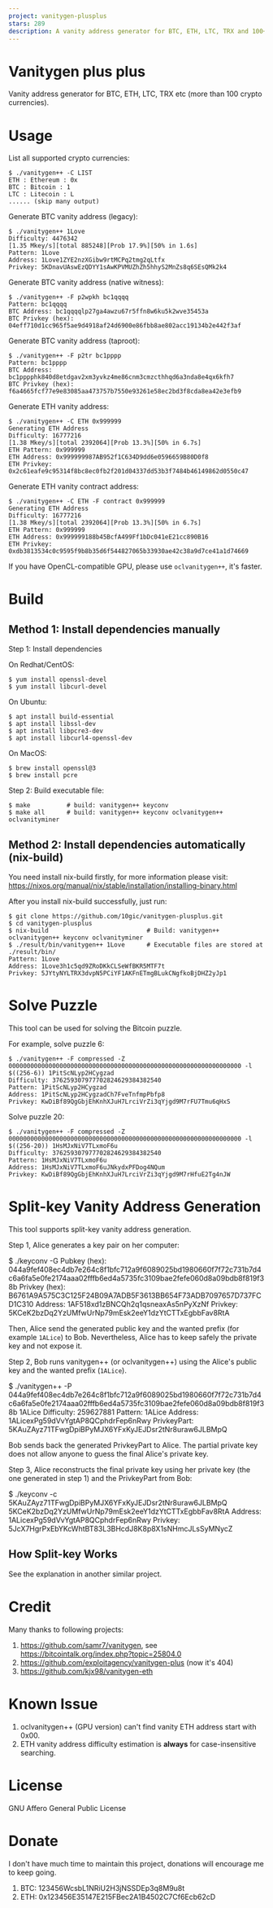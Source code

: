 ```yaml
---
project: vanitygen-plusplus
stars: 289
description: A vanity address generator for BTC, ETH, LTC, TRX and 100+ more crypto currencies.
---
```


Vanitygen plus plus
===================

Vanity address generator for BTC, ETH, LTC, TRX etc (more than 100 crypto currencies).

Usage
=====

List all supported crypto currencies:

```
$ ./vanitygen++ -C LIST
ETH : Ethereum : 0x
BTC : Bitcoin : 1
LTC : Litecoin : L
...... (skip many output)
```

Generate BTC vanity address (legacy):

```
$ ./vanitygen++ 1Love
Difficulty: 4476342
[1.35 Mkey/s][total 885248][Prob 17.9%][50% in 1.6s]
Pattern: 1Love
Address: 1Love1ZYE2nzXGibw9rtMCPq2tmg2qLtfx
Privkey: 5KDnavUAswEzQDYY1sAwKPVMUZhZh5hhyS2MnZs8q6SEsQMk2k4
```

Generate BTC vanity address (native witness):

```
$ ./vanitygen++ -F p2wpkh bc1qqqq
Pattern: bc1qqqq
BTC Address: bc1qqqqlp27ga4awzu67r5ffn8w6ku5k2wve35453a
BTC Privkey (hex): 04eff710d1cc965f5ae9d4918af24d6900e86fbb8ae802acc19134b2e442f3af
```

Generate BTC vanity address (taproot):

```
$ ./vanitygen++ -F p2tr bc1pppp
Pattern: bc1pppp
BTC Address: bc1pppphk840d8etdgav2xm3yvkz4me86cnm3cmzcthhqd6a3nda8e4qx6kfh7
BTC Privkey (hex): f6a4665fcf77e9e83085aa473757b7550e93261e58ec2bd3f8cda8ea42e3efb9
```

Generate ETH vanity address:

```
$ ./vanitygen++ -C ETH 0x999999
Generating ETH Address
Difficulty: 16777216
[1.38 Mkey/s][total 2392064][Prob 13.3%][50% in 6.7s]
ETH Pattern: 0x999999
ETH Address: 0x999999987AB952f1C634D9dd6e0596659B80D0f8
ETH Privkey: 0x2c61eafe9c95314f8bc8ec0fb2f201d04337dd53b3f7484b46149862d0550c47
```

Generate ETH vanity contract address:

```
$ ./vanitygen++ -C ETH -F contract 0x999999
Generating ETH Address
Difficulty: 16777216
[1.38 Mkey/s][total 2392064][Prob 13.3%][50% in 6.7s]
ETH Pattern: 0x999999
ETH Address: 0x999999188b45BcfA499Ff1bDc041eE21cc890B16
ETH Privkey: 0xdb3813534c0c9595f9b8b35d6f544827065b33930ae42c38a9d7ce41a1d74669
```

If you have OpenCL-compatible GPU, please use `oclvanitygen++`, it's faster.

Build
=====

Method 1: Install dependencies manually
---------------------------------------

Step 1: Install dependencies

On Redhat/CentOS:

```
$ yum install openssl-devel
$ yum install libcurl-devel
```

On Ubuntu:

```
$ apt install build-essential
$ apt install libssl-dev
$ apt install libpcre3-dev
$ apt install libcurl4-openssl-dev
```

On MacOS:

```
$ brew install openssl@3
$ brew install pcre
```

Step 2: Build executable file:

```
$ make          # build: vanitygen++ keyconv
$ make all      # build: vanitygen++ keyconv oclvanitygen++ oclvanityminer
```

Method 2: Install dependencies automatically (nix-build)
--------------------------------------------------------

You need install nix-build firstly, for more information please visit: https://nixos.org/manual/nix/stable/installation/installing-binary.html

After you install nix-build successfully, just run:

```
$ git clone https://github.com/10gic/vanitygen-plusplus.git
$ cd vanitygen-plusplus
$ nix-build                           # Build: vanitygen++ oclvanitygen++ keyconv oclvanityminer
$ ./result/bin/vanitygen++ 1Love      # Executable files are stored at ./result/bin/
Pattern: 1Love
Address: 1Love3h1c5qd9ZRoDKkCLSeWfBKR5MTF7t
Privkey: 5JYtyNYLTRX3dvpN5PCiYF1AKFnETmgBLukCNgfkoBjDHZ2yJp1
```

Solve Puzzle
============

This tool can be used for solving the Bitcoin puzzle.

For example, solve puzzle 6:

```
$ ./vanitygen++ -F compressed -Z 0000000000000000000000000000000000000000000000000000000000000000 -l $((256-6)) 1PitScNLyp2HCygzad
Difficulty: 376259307977702824629384382540
Pattern: 1PitScNLyp2HCygzad
Address: 1PitScNLyp2HCygzadCh7FveTnfmpPbfp8
Privkey: KwDiBf89QgGbjEhKnhXJuH7LrciVrZi3qYjgd9M7rFU7Tmu6qHxS
```

Solve puzzle 20:

```
$ ./vanitygen++ -F compressed -Z 0000000000000000000000000000000000000000000000000000000000000000 -l $((256-20)) 1HsMJxNiV7TLxmoF6u
Difficulty: 376259307977702824629384382540
Pattern: 1HsMJxNiV7TLxmoF6u
Address: 1HsMJxNiV7TLxmoF6uJNkydxPFDog4NQum
Privkey: KwDiBf89QgGbjEhKnhXJuH7LrciVrZi3qYjgd9M7rHfuE2Tg4nJW
```

Split-key Vanity Address Generation
===================================

This tool supports split-key vanity address generation.

Step 1, Alice generates a key pair on her computer:

$ ./keyconv -G
Pubkey (hex): 044a9fef408ec4db7e264c8f1bfc712a9f6089025bd1980660f7f72c731b7d4c6a6fa5e0fe2174aaa02fffb6ed4a5735fc3109bae2fefe060d8a09bdb8f819f38b
Privkey (hex): B6761A9A575C3C125F24B09A7ADB5F3613BB654F73ADB7097657D737FCD1C310
Address: 1AF518xd1zBNCQh2q1qsneaxAs5nPyXzNf
Privkey: 5KCeK2bzDq2YzUMfwUrNp79mEsk2eeY1dzYtCTTxEgbbFav8RtA

Then, Alice send the generated public key and the wanted prefix (for example `1ALice`) to Bob. Nevertheless, Alice has to keep safely the private key and not expose it.

Step 2, Bob runs vanitygen++ (or oclvanitygen++) using the Alice's public key and the wanted prefix (`1ALice`).

$ ./vanitygen++ -P 044a9fef408ec4db7e264c8f1bfc712a9f6089025bd1980660f7f72c731b7d4c6a6fa5e0fe2174aaa02fffb6ed4a5735fc3109bae2fefe060d8a09bdb8f819f38b 1ALice
Difficulty: 259627881
Pattern: 1ALice
Address: 1ALicexPg59dVvYgtAP8QCphdrFep6nRwy
PrivkeyPart: 5KAuZAyz71TFwgDpiBPyMJX6YFxKyJEJDsr2tNr8uraw6JLBMpQ

Bob sends back the generated PrivkeyPart to Alice. The partial private key does not allow anyone to guess the final Alice's private key.

Step 3, Alice reconstructs the final private key using her private key (the one generated in step 1) and the PrivkeyPart from Bob:

$ ./keyconv -c 5KAuZAyz71TFwgDpiBPyMJX6YFxKyJEJDsr2tNr8uraw6JLBMpQ 5KCeK2bzDq2YzUMfwUrNp79mEsk2eeY1dzYtCTTxEgbbFav8RtA
Address: 1ALicexPg59dVvYgtAP8QCphdrFep6nRwy
Privkey: 5JcX7HgrPxEbYKcWhtBT83L3BHcdJ8K8p8X1sNHmcJLsSyMNycZ

How Split-key Works
-------------------

See the explanation in another similar project.

Credit
======

Many thanks to following projects:

1.  https://github.com/samr7/vanitygen, see https://bitcointalk.org/index.php?topic=25804.0
2.  https://github.com/exploitagency/vanitygen-plus (now it's 404)
3.  https://github.com/kjx98/vanitygen-eth

Known Issue
===========

1.  oclvanitygen++ (GPU version) can't find vanity ETH address start with 0x00.
2.  ETH vanity address difficulty estimation is **always** for case-insensitive searching.

License
=======

GNU Affero General Public License

Donate
======

I don't have much time to maintain this project, donations will encourage me to keep going.

1.  BTC: 123456WcsbL1NRiU2H3jNSSDEp3q8M9u8t
2.  ETH: 0x123456E35147E215FBec2A1B4502C7Cf6Ecb62cD
